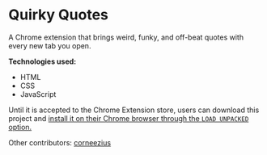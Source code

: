 # Quirky Quotes

A Chrome extension that brings weird, funky, and off-beat quotes with every new tab you open.

**Technologies used:**

- HTML
- CSS
- JavaScript

Until it is accepted to the Chrome Extension store, users can download this project and [install it on their Chrome browser through the `LOAD UNPACKED` option.](https://developer.chrome.com/extensions/getstarted#manifest)

Other contributors:
[corneezius](https://github.com/corneezius)
